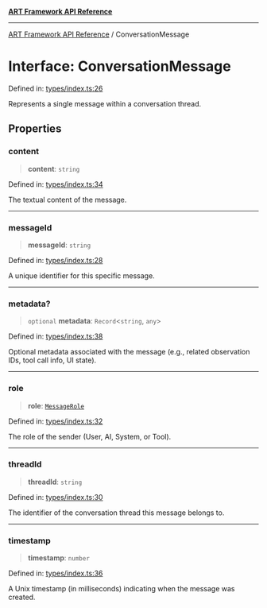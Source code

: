 [**ART Framework API Reference**](../README.md)

***

[ART Framework API Reference](../README.md) / ConversationMessage

# Interface: ConversationMessage

Defined in: [types/index.ts:26](https://github.com/hashangit/ART/blob/d99cb328093f6dec701b3289d82d5abbf64a3736/src/types/index.ts#L26)

Represents a single message within a conversation thread.

## Properties

### content

> **content**: `string`

Defined in: [types/index.ts:34](https://github.com/hashangit/ART/blob/d99cb328093f6dec701b3289d82d5abbf64a3736/src/types/index.ts#L34)

The textual content of the message.

***

### messageId

> **messageId**: `string`

Defined in: [types/index.ts:28](https://github.com/hashangit/ART/blob/d99cb328093f6dec701b3289d82d5abbf64a3736/src/types/index.ts#L28)

A unique identifier for this specific message.

***

### metadata?

> `optional` **metadata**: `Record`\<`string`, `any`\>

Defined in: [types/index.ts:38](https://github.com/hashangit/ART/blob/d99cb328093f6dec701b3289d82d5abbf64a3736/src/types/index.ts#L38)

Optional metadata associated with the message (e.g., related observation IDs, tool call info, UI state).

***

### role

> **role**: [`MessageRole`](../enumerations/MessageRole.md)

Defined in: [types/index.ts:32](https://github.com/hashangit/ART/blob/d99cb328093f6dec701b3289d82d5abbf64a3736/src/types/index.ts#L32)

The role of the sender (User, AI, System, or Tool).

***

### threadId

> **threadId**: `string`

Defined in: [types/index.ts:30](https://github.com/hashangit/ART/blob/d99cb328093f6dec701b3289d82d5abbf64a3736/src/types/index.ts#L30)

The identifier of the conversation thread this message belongs to.

***

### timestamp

> **timestamp**: `number`

Defined in: [types/index.ts:36](https://github.com/hashangit/ART/blob/d99cb328093f6dec701b3289d82d5abbf64a3736/src/types/index.ts#L36)

A Unix timestamp (in milliseconds) indicating when the message was created.
